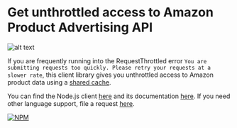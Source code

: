 # Get unthrottled access to Amazon Product Advertising API

![alt text](http://i.imgur.com/MwfPRfB.gif "Amazon Product Advertising API")

If you are frequently running into the RequestThrottled error ```You are submitting requests too quickly. Please retry your requests at a slower rate```, this client library gives you unthrottled access to Amazon product data using a [shared cache](https://www.commercedna.com). 

You can find the Node.js client [here](https://www.npmjs.com/package/amazon-unthrottled-api) and its documentation [here](https://github.com/ManiDoraisamy/AmazonUnthrottledAPI/blob/master/node/README.md). If you need other language support, file a request [here](https://github.com/ManiDoraisamy/AmazonUnthrottledAPI/issues).


[![NPM](https://nodei.co/npm/amazon-unthrottled-api.png?downloads=true)](https://nodei.co/npm/amazon-unthrottled-api/)
